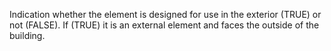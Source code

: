 Indication whether the element is designed for use in the exterior (TRUE) or not (FALSE). If (TRUE) it is an external element and faces the outside of the building.
